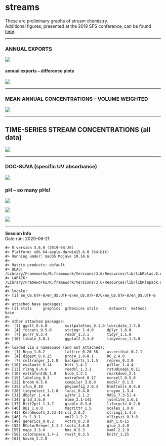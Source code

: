 streams
================

These are preliminary graphs of stream chemistry.  
Additional figures, presented at the 2019 SFS conference, can be found
[here](https://github.com/kaizadp/bbwm_recovery_cations/blob/master/sfs2019/sfs2019_graphs.md).

-----

### ANNUAL EXPORTS

![](streams_files/figure-gfm/exports-1.png)<!-- -->

#### annual exports – difference plots

![](streams_files/figure-gfm/export_diff-1.png)<!-- -->

-----

### MEAN ANNUAL CONCENTRATIONS – VOLUME WEIGHTED

![](streams_files/figure-gfm/annual_mean-1.png)<!-- -->

-----

## TIME-SERIES STREAM CONCENTRATIONS (all data)

![](streams_files/figure-gfm/timeseries-1.png)<!-- -->

-----

### DOC-SUVA (specific UV absorbance)

![](streams_files/figure-gfm/SUVA-1.png)<!-- -->

### pH – so many pHs\!

![](streams_files/figure-gfm/pHs-1.png)<!-- -->

![](streams_files/figure-gfm/pH_regression-1.png)<!-- -->

![](streams_files/figure-gfm/H-1.png)<!-- -->

-----

**Session Info**  
Date run: 2020-06-21

    #> R version 3.6.0 (2019-04-26)
    #> Platform: x86_64-apple-darwin15.6.0 (64-bit)
    #> Running under: macOS Mojave 10.14.6
    #> 
    #> Matrix products: default
    #> BLAS:   /Library/Frameworks/R.framework/Versions/3.6/Resources/lib/libRblas.0.dylib
    #> LAPACK: /Library/Frameworks/R.framework/Versions/3.6/Resources/lib/libRlapack.dylib
    #> 
    #> locale:
    #> [1] en_US.UTF-8/en_US.UTF-8/en_US.UTF-8/C/en_US.UTF-8/en_US.UTF-8
    #> 
    #> attached base packages:
    #> [1] stats     graphics  grDevices utils     datasets  methods   base     
    #> 
    #> other attached packages:
    #>  [1] ggalt_0.4.0        soilpalettes_0.1.0 lubridate_1.7.8   
    #>  [4] forcats_0.5.0      stringr_1.4.0      dplyr_1.0.0       
    #>  [7] purrr_0.3.4        readr_1.3.1        tidyr_1.1.0       
    #> [10] tibble_3.0.1       ggplot2_3.3.0      tidyverse_1.3.0   
    #> 
    #> loaded via a namespace (and not attached):
    #>  [1] Rcpp_1.0.2         lattice_0.20-38    assertthat_0.2.1  
    #>  [4] digest_0.6.25      proj4_1.0-8.1      R6_2.4.0          
    #>  [7] cellranger_1.1.0   backports_1.1.5    reprex_0.3.0      
    #> [10] evaluate_0.14      httr_1.4.1         pillar_1.4.4      
    #> [13] rlang_0.4.6        readxl_1.3.1       rstudioapi_0.11   
    #> [16] extrafontdb_1.0    blob_1.2.1         rmarkdown_2.1     
    #> [19] labeling_0.3       extrafont_0.17     munsell_0.5.0     
    #> [22] broom_0.5.6        compiler_3.6.0     modelr_0.1.5      
    #> [25] xfun_0.10          pkgconfig_2.0.3    htmltools_0.4.0   
    #> [28] tidyselect_1.1.0   fansi_0.4.0        crayon_1.3.4      
    #> [31] dbplyr_1.4.4       withr_2.1.2        MASS_7.3-51.4     
    #> [34] grid_3.6.0         nlme_3.1-141       jsonlite_1.6.1    
    #> [37] Rttf2pt1_1.3.7     gtable_0.3.0       lifecycle_0.2.0   
    #> [40] DBI_1.0.0          magrittr_1.5       scales_1.0.0      
    #> [43] KernSmooth_2.23-16 cli_2.0.2          stringi_1.4.3     
    #> [46] fs_1.3.1           xml2_1.2.2         ellipsis_0.3.0    
    #> [49] generics_0.0.2     vctrs_0.3.0        ash_1.0-15        
    #> [52] RColorBrewer_1.1-2 tools_3.6.0        glue_1.4.0        
    #> [55] maps_3.3.0         hms_0.5.3          yaml_2.2.0        
    #> [58] colorspace_1.4-1   rvest_0.3.5        knitr_1.25        
    #> [61] haven_2.2.0
